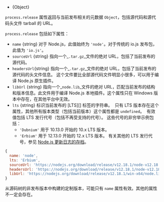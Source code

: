 <!-- YAML
added: v3.0.0
changes:
  - version: v4.2.0
    pr-url: https://github.com/nodejs/node/pull/3212
    description: The `lts` property is now supported.
-->

* {Object}

`process.release` 属性返回与当前发布相关的元数据 `Object`，包括源代码和源代码头文件 tarball 的 URL。

`process.release` 包括如下属性：

* `name` {string} 对于 Node.js，此值始终为 `'node'`。对于传统的 io.js 发布包，此值为 `'io.js'`。
* `sourceUrl` {string} 指向一个_`.tar.gz`_文件的绝对 URL，包括了当前发布的源代码。
* `headersUrl`{string} 指向一个_`.tar.gz`_文件的绝对 URL，包括了当前发布的源代码的头文件信息。
  这个文件要比全部源代码文件明显小很多，可以用于编译 Node.js 原生插件。
* `libUrl` {string} 指向一个_`node.lib`_文件的绝对 URL，匹配当前发布的结构和版本信息。此文件用于编译 Node.js 本地插件。这个属性只在 Windows 版本中存在，在其他平台中无效。
* `lts` {string} 标识当前发布的 [LTS][] 标签的字符串。
  只有 LTS 版本存在这个属性，其他所有版本类型（包括当前版本）这个属性都是 `undefined`。
  有效值包括 LTS 发行代号（包括不再受支持的代号）。 
  这些代号的非穷举示例包括：
  * `'Dubnium'` 用于 10.13.0 开始的 10.x LTS 版本。
  * `'Erbium'` 用于 12.13.0 开始的 12.x LTS 版本。
  有关其他的 LTS 发行代号，参见 [Node.js 更新日志的存档](https://github.com/nodejs/node/blob/master/doc/changelogs/CHANGELOG_ARCHIVE.md)。

<!-- eslint-skip -->
```js
{
  name: 'node',
  lts: 'Erbium',
  sourceUrl: 'https://nodejs.org/download/release/v12.18.1/node-v12.18.1.tar.gz',
  headersUrl: 'https://nodejs.org/download/release/v12.18.1/node-v12.18.1-headers.tar.gz',
  libUrl: 'https://nodejs.org/download/release/v12.18.1/win-x64/node.lib'
}
```

从源码树的非发布版本中构建的定制版本，可能只有 `name` 属性有效。其他的属性不一定会存在。

